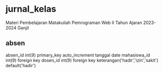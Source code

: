 # jurnal_kelas
Materi Pembelajaran Matakuliah Pemrograman Web II Tahun Ajaran 2023-2024 Ganjil

absen
---------
absen_id    int(9) primary_key auto_increment
tanggal     date
mahasiswa_id    int(9) foreign key
dosen_id    int(9) foreign key
keterangan('hadir','izin','sakit') default('hadir')